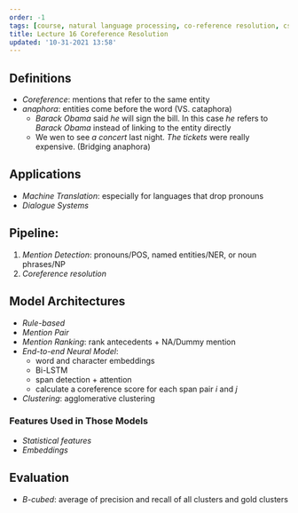 ```yaml
---
order: -1
tags: [course, natural language processing, co-reference resolution, cs224n]
title: Lecture 16 Coreference Resolution
updated: '10-31-2021 13:58'
---
```


## Definitions

- *Coreference*: mentions that refer to the same entity
- *anaphora*: entities come before the word (VS. cataphora)
	- *Barack Obama* said *he* will sign the bill. In this case *he* refers to *Barack Obama* instead of linking to the entity directly
	- We wen to see *a concert* last night. *The tickets* were really expensive. (Bridging anaphora)

## Applications

- *Machine Translation*: especially for languages that drop pronouns
- *Dialogue Systems*

## Pipeline:

1. *Mention Detection*: pronouns/POS, named entities/NER, or noun phrases/NP
2. *Coreference resolution*

## Model Architectures

- *Rule-based*
- *Mention Pair*
- *Mention Ranking*: rank antecedents + NA/Dummy mention
- *End-to-end Neural Model*:
	- word and character embeddings
	- Bi-LSTM
	- span detection + attention
	- calculate a coreference score for each span pair $i$ and $j$
- *Clustering*: agglomerative clustering

### Features Used in Those Models

- *Statistical features*
- *Embeddings*

## Evaluation

- *B-cubed*: average of precision and recall of all clusters and gold clusters

